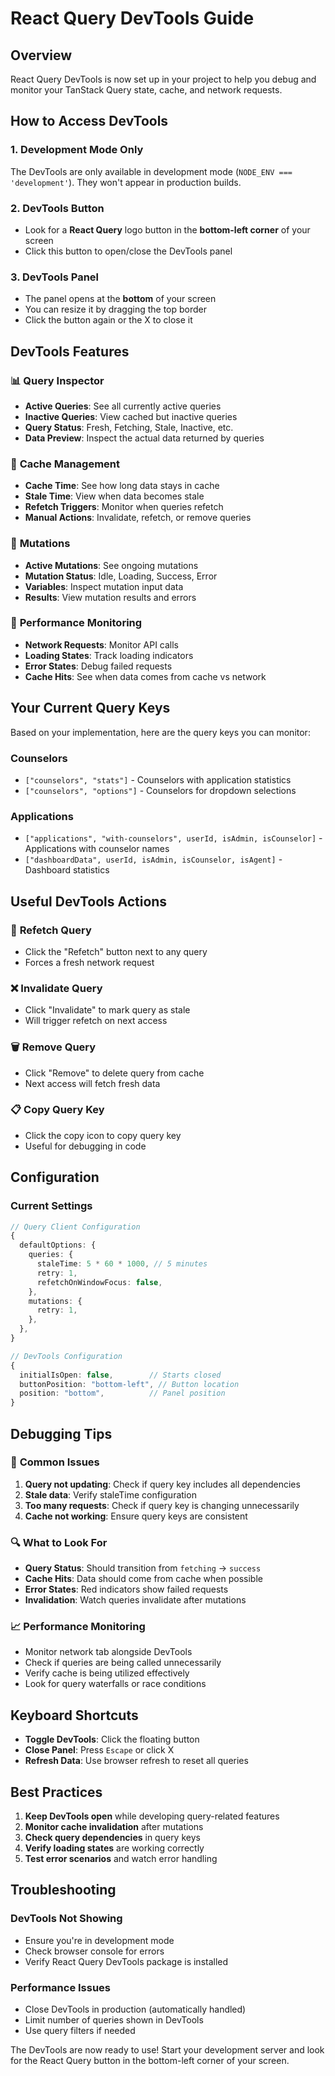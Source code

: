 # React Query DevTools Guide

## Overview
React Query DevTools is now set up in your project to help you debug and monitor your TanStack Query state, cache, and network requests.

## How to Access DevTools

### 1. Development Mode Only
The DevTools are only available in development mode (`NODE_ENV === 'development'`). They won't appear in production builds.

### 2. DevTools Button
- Look for a **React Query** logo button in the **bottom-left corner** of your screen
- Click this button to open/close the DevTools panel

### 3. DevTools Panel
- The panel opens at the **bottom** of your screen
- You can resize it by dragging the top border
- Click the button again or the X to close it

## DevTools Features

### 📊 **Query Inspector**
- **Active Queries**: See all currently active queries
- **Inactive Queries**: View cached but inactive queries
- **Query Status**: Fresh, Fetching, Stale, Inactive, etc.
- **Data Preview**: Inspect the actual data returned by queries

### 🔄 **Cache Management**
- **Cache Time**: See how long data stays in cache
- **Stale Time**: View when data becomes stale
- **Refetch Triggers**: Monitor when queries refetch
- **Manual Actions**: Invalidate, refetch, or remove queries

### 🚀 **Mutations**
- **Active Mutations**: See ongoing mutations
- **Mutation Status**: Idle, Loading, Success, Error
- **Variables**: Inspect mutation input data
- **Results**: View mutation results and errors

### 🎯 **Performance Monitoring**
- **Network Requests**: Monitor API calls
- **Loading States**: Track loading indicators
- **Error States**: Debug failed requests
- **Cache Hits**: See when data comes from cache vs network

## Your Current Query Keys

Based on your implementation, here are the query keys you can monitor:

### Counselors
- `["counselors", "stats"]` - Counselors with application statistics
- `["counselors", "options"]` - Counselors for dropdown selections

### Applications
- `["applications", "with-counselors", userId, isAdmin, isCounselor]` - Applications with counselor names
- `["dashboardData", userId, isAdmin, isCounselor, isAgent]` - Dashboard statistics

## Useful DevTools Actions

### 🔄 **Refetch Query**
- Click the "Refetch" button next to any query
- Forces a fresh network request

### ❌ **Invalidate Query**
- Click "Invalidate" to mark query as stale
- Will trigger refetch on next access

### 🗑️ **Remove Query**
- Click "Remove" to delete query from cache
- Next access will fetch fresh data

### 📋 **Copy Query Key**
- Click the copy icon to copy query key
- Useful for debugging in code

## Configuration

### Current Settings
```typescript
// Query Client Configuration
{
  defaultOptions: {
    queries: {
      staleTime: 5 * 60 * 1000, // 5 minutes
      retry: 1,
      refetchOnWindowFocus: false,
    },
    mutations: {
      retry: 1,
    },
  },
}

// DevTools Configuration
{
  initialIsOpen: false,        // Starts closed
  buttonPosition: "bottom-left", // Button location
  position: "bottom",          // Panel position
}
```

## Debugging Tips

### 🐛 **Common Issues**
1. **Query not updating**: Check if query key includes all dependencies
2. **Stale data**: Verify staleTime configuration
3. **Too many requests**: Check if query key is changing unnecessarily
4. **Cache not working**: Ensure query keys are consistent

### 🔍 **What to Look For**
- **Query Status**: Should transition from `fetching` → `success`
- **Cache Hits**: Data should come from cache when possible
- **Error States**: Red indicators show failed requests
- **Invalidation**: Watch queries invalidate after mutations

### 📈 **Performance Monitoring**
- Monitor network tab alongside DevTools
- Check if queries are being called unnecessarily
- Verify cache is being utilized effectively
- Look for query waterfalls or race conditions

## Keyboard Shortcuts

- **Toggle DevTools**: Click the floating button
- **Close Panel**: Press `Escape` or click X
- **Refresh Data**: Use browser refresh to reset all queries

## Best Practices

1. **Keep DevTools open** while developing query-related features
2. **Monitor cache invalidation** after mutations
3. **Check query dependencies** in query keys
4. **Verify loading states** are working correctly
5. **Test error scenarios** and watch error handling

## Troubleshooting

### DevTools Not Showing
- Ensure you're in development mode
- Check browser console for errors
- Verify React Query DevTools package is installed

### Performance Issues
- Close DevTools in production (automatically handled)
- Limit number of queries shown in DevTools
- Use query filters if needed

The DevTools are now ready to use! Start your development server and look for the React Query button in the bottom-left corner of your screen.
